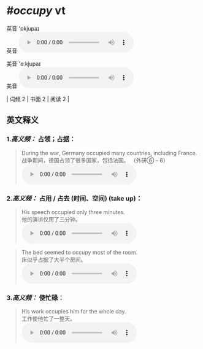 # ***\#occupy*** vt
英音 'ɒkjupaɪ  
英音
<audio src="./media/occupy-B.aac" controls="controls"></audio>

美音 'ɑːkjupaɪ  
美音
<audio src="./media/occupy.aac" controls="controls"></audio>



| 词频 2 | 书面 2 | 阅读 2 |  

英文释义
---
### 1.*高义频：* **占领；占据：**  

 > During the war, Germany occupied many countries, including France.  
 > 战争期间，德国占领了很多国家，包括法国。  （外研⑥ – 6）  
<audio src="./media/occupy-1.aac" controls="controls"></audio>

### 2.*高义频：* **占用 / 占去 (时间、空间) (take up)：**  

 > His speech occupied only three minutes.  
 > 他的演讲仅用了三分钟。    
<audio src="./media/occupy-2.aac" controls="controls"></audio>

 > The bed seemed to occupy most of the room.  
 > 床似乎占据了大半个房间。    
<audio src="./media/occupy-3.aac" controls="controls"></audio>

### 3.*高义频：* **使忙碌：**  

 > His work occupies him for the whole day.  
 > 工作使他忙了一整天。    
<audio src="./media/occupy-4.aac" controls="controls"></audio>


